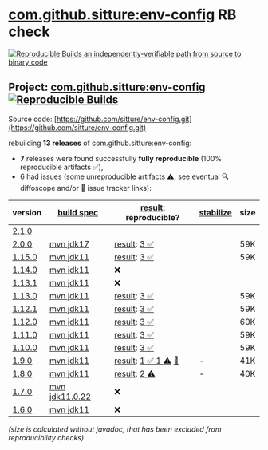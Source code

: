 [com.github.sitture:env-config](https://central.sonatype.com/artifact/com.github.sitture/env-config/versions) RB check
=======

[![Reproducible Builds](https://reproducible-builds.org/images/logos/rb.svg) an independently-verifiable path from source to binary code](https://reproducible-builds.org/)

## Project: [com.github.sitture:env-config](https://central.sonatype.com/artifact/com.github.sitture/env-config/versions) [![Reproducible Builds](https://img.shields.io/endpoint?url=https://raw.githubusercontent.com/jvm-repo-rebuild/reproducible-central/master/content/com/github/sitture/env-config/badge.json)](https://github.com/jvm-repo-rebuild/reproducible-central/blob/master/content/com/github/sitture/env-config/README.md)

Source code: [https://github.com/sitture/env-config.git](https://github.com/sitture/env-config.git)

rebuilding **13 releases** of com.github.sitture:env-config:
- **7** releases were found successfully **fully reproducible** (100% reproducible artifacts :white_check_mark:),
- 6 had issues (some unreproducible artifacts :warning:, see eventual :mag: diffoscope and/or :memo: issue tracker links):

| version | [build spec](/BUILDSPEC.md) | [result](https://reproducible-builds.org/docs/jvm/): reproducible? | [stabilize](https://github.com/google/oss-rebuild/blob/main/cmd/stabilize/README.md) | size |
| -- | --------- | ------ | ------ | -- |
| [2.1.0](https://central.sonatype.com/artifact/com.github.sitture/env-config/2.1.0/pom) | | | |
| [2.0.0](https://central.sonatype.com/artifact/com.github.sitture/env-config/2.0.0/pom) | [mvn jdk17](env-config-2.0.0.buildspec) | [result](env-config-2.0.0.buildinfo): [3 :white_check_mark: ](env-config-2.0.0.buildcompare) | | 59K |
| [1.15.0](https://central.sonatype.com/artifact/com.github.sitture/env-config/1.15.0/pom) | [mvn jdk11](env-config-1.15.0.buildspec) | [result](env-config-1.15.0.buildinfo): [3 :white_check_mark: ](env-config-1.15.0.buildcompare) | | 59K |
| [1.14.0](https://central.sonatype.com/artifact/com.github.sitture/env-config/1.14.0/pom) | [mvn jdk11](env-config-1.14.0.buildspec) | :x: | |
| [1.13.1](https://central.sonatype.com/artifact/com.github.sitture/env-config/1.13.1/pom) | [mvn jdk11](env-config-1.13.1.buildspec) | :x: | |
| [1.13.0](https://central.sonatype.com/artifact/com.github.sitture/env-config/1.13.0/pom) | [mvn jdk11](env-config-1.13.0.buildspec) | [result](env-config-1.13.0.buildinfo): [3 :white_check_mark: ](env-config-1.13.0.buildcompare) | | 59K |
| [1.12.1](https://central.sonatype.com/artifact/com.github.sitture/env-config/1.12.1/pom) | [mvn jdk11](env-config-1.12.1.buildspec) | [result](env-config-1.12.1.buildinfo): [3 :white_check_mark: ](env-config-1.12.1.buildcompare) | | 59K |
| [1.12.0](https://central.sonatype.com/artifact/com.github.sitture/env-config/1.12.0/pom) | [mvn jdk11](env-config-1.12.0.buildspec) | [result](env-config-1.12.0.buildinfo): [3 :white_check_mark: ](env-config-1.12.0.buildcompare) | | 60K |
| [1.11.0](https://central.sonatype.com/artifact/com.github.sitture/env-config/1.11.0/pom) | [mvn jdk11](env-config-1.11.0.buildspec) | [result](env-config-1.11.0.buildinfo): [3 :white_check_mark: ](env-config-1.11.0.buildcompare) | | 59K |
| [1.10.0](https://central.sonatype.com/artifact/com.github.sitture/env-config/1.10.0/pom) | [mvn jdk11](env-config-1.10.0.buildspec) | [result](env-config-1.10.0.buildinfo): [3 :white_check_mark: ](env-config-1.10.0.buildcompare) | | 59K |
| [1.9.0](https://central.sonatype.com/artifact/com.github.sitture/env-config/1.9.0/pom) | [mvn jdk11](env-config-1.9.0.buildspec) | [result](env-config-1.9.0.buildinfo): [1 :white_check_mark:  1 :warning:](env-config-1.9.0.buildcompare) [:memo:](https://github.com/sitture/env-config/pull/226) | - | 41K |
| [1.8.0](https://central.sonatype.com/artifact/com.github.sitture/env-config/1.8.0/pom) | [mvn jdk11](env-config-1.8.0.buildspec) | [result](env-config-1.8.0.buildinfo): [ 2 :warning:](env-config-1.8.0.buildcompare) | - | 40K |
| [1.7.0](https://central.sonatype.com/artifact/com.github.sitture/env-config/1.7.0/pom) | [mvn jdk11.0.22](env-config-1.7.0.buildspec) | :x: | |
| [1.6.0](https://central.sonatype.com/artifact/com.github.sitture/env-config/1.6.0/pom) | [mvn jdk11](env-config-1.6.0.buildspec) | :x: | |

<i>(size is calculated without javadoc, that has been excluded from reproducibility checks)</i>
